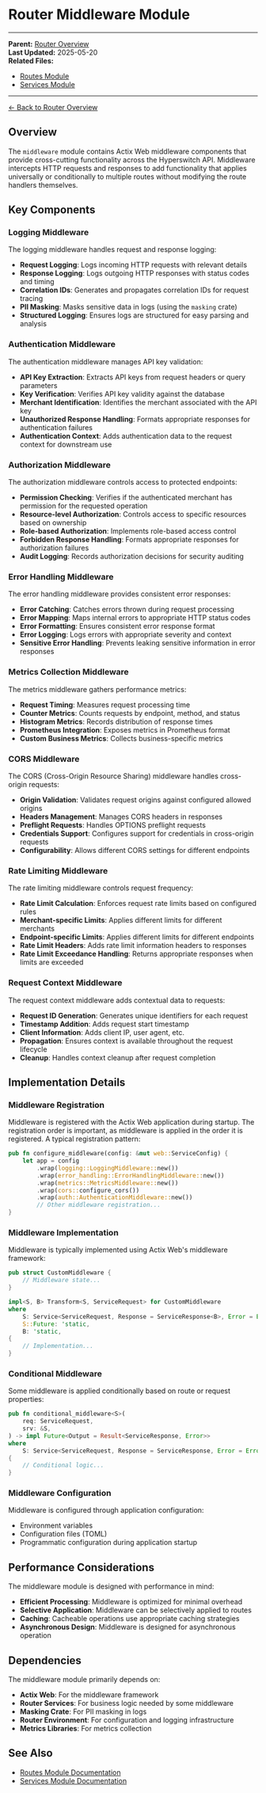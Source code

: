 # Router Middleware Module

---
**Parent:** [Router Overview](../overview.md)  
**Last Updated:** 2025-05-20  
**Related Files:**
- [Routes Module](./routes.md)
- [Services Module](./services.md)
---

[← Back to Router Overview](../overview.md)

## Overview

The `middleware` module contains Actix Web middleware components that provide cross-cutting functionality across the Hyperswitch API. Middleware intercepts HTTP requests and responses to add functionality that applies universally or conditionally to multiple routes without modifying the route handlers themselves.

## Key Components

### Logging Middleware

The logging middleware handles request and response logging:

- **Request Logging**: Logs incoming HTTP requests with relevant details
- **Response Logging**: Logs outgoing HTTP responses with status codes and timing
- **Correlation IDs**: Generates and propagates correlation IDs for request tracing
- **PII Masking**: Masks sensitive data in logs (using the `masking` crate)
- **Structured Logging**: Ensures logs are structured for easy parsing and analysis

### Authentication Middleware

The authentication middleware manages API key validation:

- **API Key Extraction**: Extracts API keys from request headers or query parameters
- **Key Verification**: Verifies API key validity against the database
- **Merchant Identification**: Identifies the merchant associated with the API key
- **Unauthorized Response Handling**: Formats appropriate responses for authentication failures
- **Authentication Context**: Adds authentication data to the request context for downstream use

### Authorization Middleware

The authorization middleware controls access to protected endpoints:

- **Permission Checking**: Verifies if the authenticated merchant has permission for the requested operation
- **Resource-level Authorization**: Controls access to specific resources based on ownership
- **Role-based Authorization**: Implements role-based access control
- **Forbidden Response Handling**: Formats appropriate responses for authorization failures
- **Audit Logging**: Records authorization decisions for security auditing

### Error Handling Middleware

The error handling middleware provides consistent error responses:

- **Error Catching**: Catches errors thrown during request processing
- **Error Mapping**: Maps internal errors to appropriate HTTP status codes
- **Error Formatting**: Ensures consistent error response format
- **Error Logging**: Logs errors with appropriate severity and context
- **Sensitive Error Handling**: Prevents leaking sensitive information in error responses

### Metrics Collection Middleware

The metrics middleware gathers performance metrics:

- **Request Timing**: Measures request processing time
- **Counter Metrics**: Counts requests by endpoint, method, and status
- **Histogram Metrics**: Records distribution of response times
- **Prometheus Integration**: Exposes metrics in Prometheus format
- **Custom Business Metrics**: Collects business-specific metrics

### CORS Middleware

The CORS (Cross-Origin Resource Sharing) middleware handles cross-origin requests:

- **Origin Validation**: Validates request origins against configured allowed origins
- **Headers Management**: Manages CORS headers in responses
- **Preflight Requests**: Handles OPTIONS preflight requests
- **Credentials Support**: Configures support for credentials in cross-origin requests
- **Configurability**: Allows different CORS settings for different endpoints

### Rate Limiting Middleware

The rate limiting middleware controls request frequency:

- **Rate Limit Calculation**: Enforces request rate limits based on configured rules
- **Merchant-specific Limits**: Applies different limits for different merchants
- **Endpoint-specific Limits**: Applies different limits for different endpoints
- **Rate Limit Headers**: Adds rate limit information headers to responses
- **Rate Limit Exceedance Handling**: Returns appropriate responses when limits are exceeded

### Request Context Middleware

The request context middleware adds contextual data to requests:

- **Request ID Generation**: Generates unique identifiers for each request
- **Timestamp Addition**: Adds request start timestamp
- **Client Information**: Adds client IP, user agent, etc.
- **Propagation**: Ensures context is available throughout the request lifecycle
- **Cleanup**: Handles context cleanup after request completion

## Implementation Details

### Middleware Registration

Middleware is registered with the Actix Web application during startup. The registration order is important, as middleware is applied in the order it is registered. A typical registration pattern:

```rust
pub fn configure_middleware(config: &mut web::ServiceConfig) {
    let app = config
        .wrap(logging::LoggingMiddleware::new())
        .wrap(error_handling::ErrorHandlingMiddleware::new())
        .wrap(metrics::MetricsMiddleware::new())
        .wrap(cors::configure_cors())
        .wrap(auth::AuthenticationMiddleware::new())
        // Other middleware registration...
}
```

### Middleware Implementation

Middleware is typically implemented using Actix Web's middleware framework:

```rust
pub struct CustomMiddleware {
    // Middleware state...
}

impl<S, B> Transform<S, ServiceRequest> for CustomMiddleware
where
    S: Service<ServiceRequest, Response = ServiceResponse<B>, Error = Error>,
    S::Future: 'static,
    B: 'static,
{
    // Implementation...
}
```

### Conditional Middleware

Some middleware is applied conditionally based on route or request properties:

```rust
pub fn conditional_middleware<S>(
    req: ServiceRequest,
    srv: &S,
) -> impl Future<Output = Result<ServiceResponse, Error>>
where
    S: Service<ServiceRequest, Response = ServiceResponse, Error = Error>,
{
    // Conditional logic...
}
```

### Middleware Configuration

Middleware is configured through application configuration:

- Environment variables
- Configuration files (TOML)
- Programmatic configuration during application startup

## Performance Considerations

The middleware module is designed with performance in mind:

- **Efficient Processing**: Middleware is optimized for minimal overhead
- **Selective Application**: Middleware can be selectively applied to routes
- **Caching**: Cacheable operations use appropriate caching strategies
- **Asynchronous Design**: Middleware is designed for asynchronous operation

## Dependencies

The middleware module primarily depends on:

- **Actix Web**: For the middleware framework
- **Router Services**: For business logic needed by some middleware
- **Masking Crate**: For PII masking in logs
- **Router Environment**: For configuration and logging infrastructure
- **Metrics Libraries**: For metrics collection

## See Also

- [Routes Module Documentation](./routes.md)
- [Services Module Documentation](./services.md)
